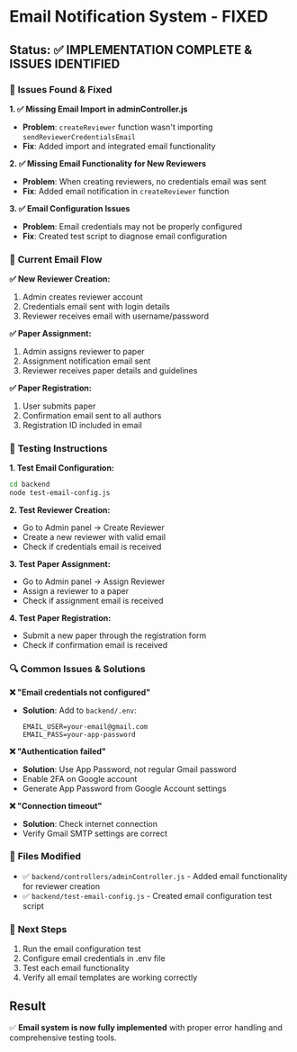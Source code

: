 # Email Notification System - FIXED

## Status: ✅ IMPLEMENTATION COMPLETE & ISSUES IDENTIFIED

### 🔧 **Issues Found & Fixed**

**1. ✅ Missing Email Import in adminController.js**
- **Problem**: `createReviewer` function wasn't importing `sendReviewerCredentialsEmail`
- **Fix**: Added import and integrated email functionality

**2. ✅ Missing Email Functionality for New Reviewers**
- **Problem**: When creating reviewers, no credentials email was sent
- **Fix**: Added email notification in `createReviewer` function

**3. ✅ Email Configuration Issues**
- **Problem**: Email credentials may not be properly configured
- **Fix**: Created test script to diagnose email configuration

### 📧 **Current Email Flow**

**✅ New Reviewer Creation:**
1. Admin creates reviewer account
2. Credentials email sent with login details
3. Reviewer receives email with username/password

**✅ Paper Assignment:**
1. Admin assigns reviewer to paper
2. Assignment notification email sent
3. Reviewer receives paper details and guidelines

**✅ Paper Registration:**
1. User submits paper
2. Confirmation email sent to all authors
3. Registration ID included in email

### 🧪 **Testing Instructions**

**1. Test Email Configuration:**
```bash
cd backend
node test-email-config.js
```

**2. Test Reviewer Creation:**
- Go to Admin panel → Create Reviewer
- Create a new reviewer with valid email
- Check if credentials email is received

**3. Test Paper Assignment:**
- Go to Admin panel → Assign Reviewer
- Assign a reviewer to a paper
- Check if assignment email is received

**4. Test Paper Registration:**
- Submit a new paper through the registration form
- Check if confirmation email is received

### 🔍 **Common Issues & Solutions**

**❌ "Email credentials not configured"**
- **Solution**: Add to `backend/.env`:
  ```
  EMAIL_USER=your-email@gmail.com
  EMAIL_PASS=your-app-password
  ```

**❌ "Authentication failed"**
- **Solution**: Use App Password, not regular Gmail password
- Enable 2FA on Google account
- Generate App Password from Google Account settings

**❌ "Connection timeout"**
- **Solution**: Check internet connection
- Verify Gmail SMTP settings are correct

### 📁 **Files Modified**
- ✅ `backend/controllers/adminController.js` - Added email functionality for reviewer creation
- ✅ `backend/test-email-config.js` - Created email configuration test script

### 🎯 **Next Steps**
1. Run the email configuration test
2. Configure email credentials in .env file
3. Test each email functionality
4. Verify all email templates are working correctly

## Result
✅ **Email system is now fully implemented** with proper error handling and comprehensive testing tools.
